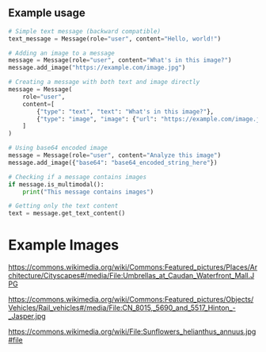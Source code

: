 ## Example usage

```python
# Simple text message (backward compatible)
text_message = Message(role="user", content="Hello, world!")

# Adding an image to a message
message = Message(role="user", content="What's in this image?")
message.add_image("https://example.com/image.jpg")

# Creating a message with both text and image directly
message = Message(
    role="user",
    content=[
        {"type": "text", "text": "What's in this image?"},
        {"type": "image", "image": {"url": "https://example.com/image.jpg"}}
    ]
)

# Using base64 encoded image
message = Message(role="user", content="Analyze this image")
message.add_image({"base64": "base64_encoded_string_here"})

# Checking if a message contains images
if message.is_multimodal():
    print("This message contains images")

# Getting only the text content
text = message.get_text_content()
```

# Example Images

https://commons.wikimedia.org/wiki/Commons:Featured_pictures/Places/Architecture/Cityscapes#/media/File:Umbrellas_at_Caudan_Waterfront_Mall.JPG 

https://commons.wikimedia.org/wiki/Commons:Featured_pictures/Objects/Vehicles/Rail_vehicles#/media/File:CN_8015,_5690_and_5517_Hinton_-_Jasper.jpg

https://commons.wikimedia.org/wiki/File:Sunflowers_helianthus_annuus.jpg#file